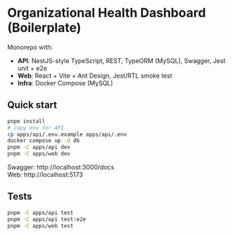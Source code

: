 # Organizational Health Dashboard (Boilerplate)

Monorepo with:
- **API**: NestJS-style TypeScript, REST, TypeORM (MySQL), Swagger, Jest unit + e2e
- **Web**: React + Vite + Ant Design, Jest/RTL smoke test
- **Infra**: Docker Compose (MySQL)

## Quick start

```bash
pnpm install
# copy env for API
cp apps/api/.env.example apps/api/.env
docker compose up -d db
pnpm -C apps/api dev
pnpm -C apps/web dev
```

Swagger: http://localhost:3000/docs  
Web: http://localhost:5173

## Tests
```bash
pnpm -C apps/api test
pnpm -C apps/api test:e2e
pnpm -C apps/web test
```
